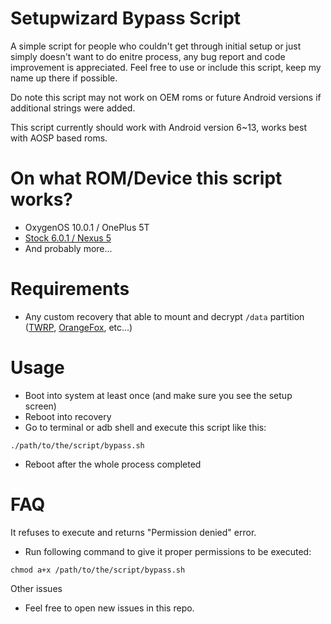 # Setupwizard Bypass Script
A simple script for people who couldn't get through initial setup or just simply doesn't want to do enitre process, any bug report and code improvement is appreciated. Feel free to use or include this script, keep my name up there if possible.  

Do note this script may not work on OEM roms or future Android versions if additional strings were added.  

This script currently should work with Android version 6~13, works best with AOSP based roms.  

# On what ROM/Device this script works?
- OxygenOS 10.0.1 / OnePlus 5T
- [Stock 6.0.1 / Nexus 5](https://t.me/asrielshowcases/3168)
- And probably more...  

# Requirements
- Any custom recovery that able to mount and decrypt `/data` partition ([TWRP](https://twrp.me), [OrangeFox](https://orangefox.download), etc...)  

# Usage
- Boot into system at least once (and make sure you see the setup screen)
- Reboot into recovery
- Go to terminal or adb shell and execute this script like this:  
```
./path/to/the/script/bypass.sh
```
- Reboot after the whole process completed  

# FAQ
  
It refuses to execute and returns "Permission denied" error.
- Run following command to give it proper permissions to be executed:  
```
chmod a+x /path/to/the/script/bypass.sh
```
  
Other issues  
- Feel free to open new issues in this repo.
